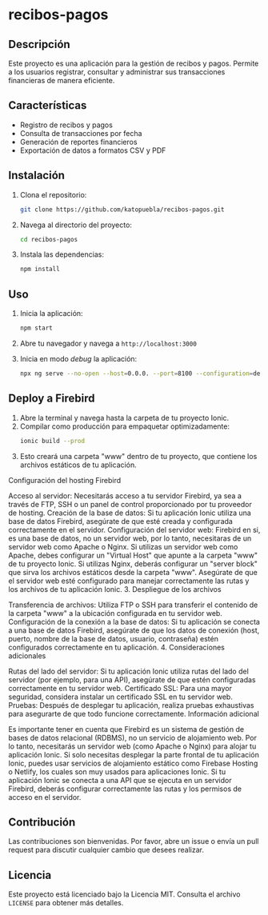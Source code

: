 # recibos-pagos

## Descripción

Este proyecto es una aplicación para la gestión de recibos y pagos. Permite a los usuarios registrar, consultar y administrar sus transacciones financieras de manera eficiente.

## Características

- Registro de recibos y pagos
- Consulta de transacciones por fecha
- Generación de reportes financieros
- Exportación de datos a formatos CSV y PDF

## Instalación

1. Clona el repositorio:
    ```bash
    git clone https://github.com/katopuebla/recibos-pagos.git
    ```
2. Navega al directorio del proyecto:
    ```bash
    cd recibos-pagos
    ```
3. Instala las dependencias:
    ```bash
    npm install
    ```

## Uso

1. Inicia la aplicación:
    ```bash
    npm start
    ```
1. Abre tu navegador y navega a `http://localhost:3000`

1. Inicia en modo _debug_ la aplicación:
    ```bash
    npx ng serve --no-open --host=0.0.0. --port=8100 --configuration=development
    ```
## Deploy a Firebird

1.  Abre la terminal y navega hasta la carpeta de tu proyecto Ionic. 
1.  Compilar como producción para empaquetar optimizadamente:
    ```bash
    ionic build --prod
    ```
1.  Esto creará una carpeta "www" dentro de tu proyecto, que contiene los archivos estáticos de tu aplicación.

Configuración del hosting Firebird

Acceso al servidor:
Necesitarás acceso a tu servidor Firebird, ya sea a través de FTP, SSH o un panel de control proporcionado por tu proveedor de hosting.
Creación de la base de datos:
Si tu aplicación Ionic utiliza una base de datos Firebird, asegúrate de que esté creada y configurada correctamente en el servidor.
Configuración del servidor web:
Firebird en si, es una base de datos, no un servidor web, por lo tanto, necesitaras de un servidor web como Apache o Nginx.
Si utilizas un servidor web como Apache, debes configurar un "Virtual Host" que apunte a la carpeta "www" de tu proyecto Ionic.
Si utilizas Nginx, deberás configurar un "server block" que sirva los archivos estáticos desde la carpeta "www".
Asegúrate de que el servidor web esté configurado para manejar correctamente las rutas y los archivos de tu aplicación Ionic.
3. Despliegue de los archivos

Transferencia de archivos:
Utiliza FTP o SSH para transferir el contenido de la carpeta "www" a la ubicación configurada en tu servidor web.
Configuración de la conexión a la base de datos:
Si tu aplicación se conecta a una base de datos Firebird, asegúrate de que los datos de conexión (host, puerto, nombre de la base de datos, usuario, contraseña) estén configurados correctamente en tu aplicación.
4. Consideraciones adicionales

Rutas del lado del servidor:
Si tu aplicación Ionic utiliza rutas del lado del servidor (por ejemplo, para una API), asegúrate de que estén configuradas correctamente en tu servidor web.
Certificado SSL:
Para una mayor seguridad, considera instalar un certificado SSL en tu servidor web.
Pruebas:
Después de desplegar tu aplicación, realiza pruebas exhaustivas para asegurarte de que todo funcione correctamente.
Información adicional

Es importante tener en cuenta que Firebird es un sistema de gestión de bases de datos relacional (RDBMS), no un servicio de alojamiento web. Por lo tanto, necesitarás un servidor web (como Apache o Nginx) para alojar tu aplicación Ionic.
Si solo necesitas desplegar la parte frontal de tu aplicación Ionic, puedes usar servicios de alojamiento estático como Firebase Hosting o Netlify, los cuales son muy usados para aplicaciones Ionic.
Si tu aplicación Ionic se conecta a una API que se ejecuta en un servidor Firebird, deberás configurar correctamente las rutas y los permisos de acceso en el servidor.

## Contribución

Las contribuciones son bienvenidas. Por favor, abre un issue o envía un pull request para discutir cualquier cambio que desees realizar.

## Licencia

Este proyecto está licenciado bajo la Licencia MIT. Consulta el archivo `LICENSE` para obtener más detalles.